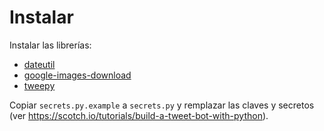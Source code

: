# Instalar

Instalar las librerías:

- [dateutil](http://labix.org/python-dateutil)
- [google-images-download](https://pypi.org/project/google-images-download/)
- [tweepy](https://pypi.org/project/tweepy/)

Copiar `secrets.py.example` a `secrets.py` y remplazar las claves y secretos (ver https://scotch.io/tutorials/build-a-tweet-bot-with-python).
